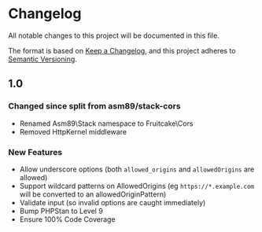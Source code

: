# Changelog

All notable changes to this project will be documented in this file.

The format is based on [Keep a Changelog](https://keepachangelog.com/en/1.0.0/),
and this project adheres to [Semantic Versioning](https://semver.org/spec/v2.0.0.html).

## 1.0

### Changed since split from asm89/stack-cors

- Renamed Asm89\Stack namespace to Fruitcake\Cors
- Removed HttpKernel middleware

### New Features
- Allow underscore options (both `allowed_origins` and `allowedOrigins` are allowed)
- Support wildcard patterns on AllowedOrigins (eg `https://*.example.com` will be converted to an allowedOriginPattern)
- Validate input (so invalid options are caught immediately)
- Bump PHPStan to Level 9
- Ensure 100% Code Coverage
